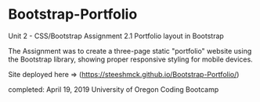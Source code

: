 # Bootstrap-Portfolio
Unit 2 - CSS/Bootstrap
Assignment 2.1
Portfolio layout in Bootstrap

The Assignment was to create a three-page static "portfolio" website using the Bootstrap library, showing proper responsive
styling for mobile devices.

Site deployed here => (https://steeshmck.github.io/Bootstrap-Portfolio/)

completed:
April 19, 2019
University of Oregon Coding Bootcamp
